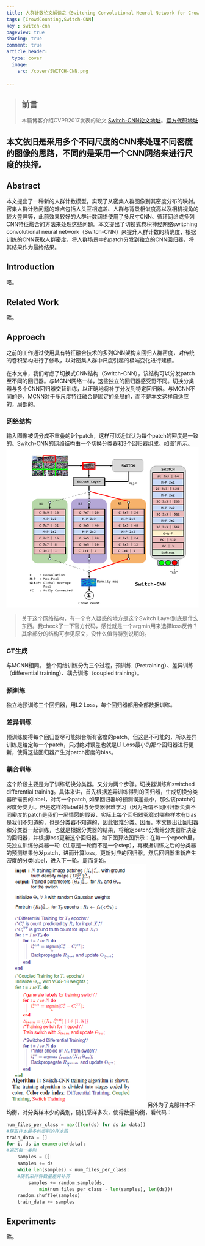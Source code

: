 ```yaml
---
title: 人群计数论文解读之《Switching Convolutional Neural Network for Crowd Counting》
tags: [CrowdCounting,Switch-CNN]
key : switch-cnn
pageview: true
sharing: true
comment: true
article_header:
  type: cover
  image:
    src: /cover/SWITCH-CNN.png

---
```


> ## 前言
>本篇博客介绍CVPR2017发表的论文 [Switch-CNN论文地址](http://openaccess.thecvf.com/content_cvpr_2017/papers/Sam_Switching_Convolutional_Neural_CVPR_2017_paper.pdf)。[官方代码地址](https://github.com/val-iisc/crowd-counting-scnn)
<!--more-->
本文依旧是采用多个不同尺度的CNN来处理不同密度的图像的思路，不同的是采用一个CNN网络来进行尺度的抉择。
------

## Abstract
  本文提出了一种新的人群计数模型，实现了从密集人群图像到其密度分布的映射。密集人群计数问题的难点包括人头互相遮盖、人群与背景相似度高以及相机视角的较大差异等，此前效果较好的人群计数网络使用了多尺寸CNN、循环网络或多列CNN特征融合的方法来处理这些问题。本文提出了切换式卷积神经网络switching convolutional neural network（Switch-CNN）来提升人群计数的精确度，根据训练的CNN获取人群密度，将人群场景中的patch分发到独立的CNN回归器，将其结果作为最终结果。

## Introduction
略。

## Related Work

略。



## Approach
之前的工作通过使用具有特征融合技术的多列CNN架构来回归人群密度，对传统的卷积架构进行了修改，以对密集人群中尺度引起的极端变化进行建模。

在本文中，我们考虑了切换式CNN结构（Switch-CNN），该结构可以分发patch至不同的回归器。与MCNN网络一样，这些独立的回归器感受野不同。切换分类器与多个CNN回归器交替训练，以正确地将补丁分发到特定回归器。与MCNN不同的是，MCNN对于多尺度特征融合是固定的全局的，而不是本文这样自适应的，局部的。

### 网络结构

输入图像被切分成不重叠的9个patch，这样可以近似认为每个patch的密度是一致的。Switch-CNN的网络结构由一个切换分类器和3个回归器组成。如图1所示。
![图1 Switch-CNN网络结构](/postimages/Switch/arch.png)

>关于这个网络结构，有一个令人疑惑的地方是这个Switch Layer到底是什么东西。我check了一下官方代码，感觉就是一个argmin用来选择loss反传？其余部分的结构可参见原文，没什么值得特别说明的。
### GT生成
与MCNN相同。
整个网络训练分为三个过程，预训练（Pretraining）、差异训练（differential training）、耦合训练（coupled training）。
### 预训练

独立地预训练三个回归器，用L2 Loss，每个回归器都用全部数据训练。

### 差异训练
预训练使得每个回归器尽可能拟合所有密度的patch，但这是不可能的，所以差异训练是给定每一个patch，只对绝对误差也就是L1 Loss最小的那个回归器进行更新，使得这些回归器产生对patch密度的bias。

### 耦合训练

这个阶段主要是为了训练切换分类器。又分为两个步骤。切换器训练和switched differential training。具体来讲，首先根据差异训练得到的回归器，生成切换分类器所需要的label，对每一个patch, 如果回归器i的预测误差最小，那么该patch的密度分类为i。但是这样的label对与分类器很难学习（因为所谓不同回归器负责不同密度的patch是我们一厢情愿的假设，实际上每个回归器究竟对哪些样本有bias是我们不知道的，也是分类器不知道的，因此很难分类。因而，本文提出让回归器和分类器一起训练，也就是根据分类器的结果，将给定patch分发给分类器所决定的回归器，并根据loss更新这个回归器。如下图算法图所示：在每一个epoch里，先独立训练分类器一轮（注意是一轮而不是一个step），再根据训练之后的分类器的预测结果分发patch，进而计算loss，更新对应的回归器。然后回归器重新产生密度的分类label，进入下一轮。周而复始。
![训练算法](/postimages/Switch/algo.png)
另外为了克服样本不均衡，对分类样本少的类别，随机采样多次，使得数量均衡，看代码：

``` Python
num_files_per_class = max([len(ds) for ds in data])
#获取样本最多的类别的样本数
train_data = []
for i, ds in enumerate(data):
#遍历每一类别
    samples = []
    samples += ds
    while len(samples) < num_files_per_class:
    #随机采样将数量差异补齐
        samples += random.sample(ds,
            min(num_files_per_class - len(samples), len(ds)))
    random.shuffle(samples)                 
    train_data += samples
```

## Experiments
略。